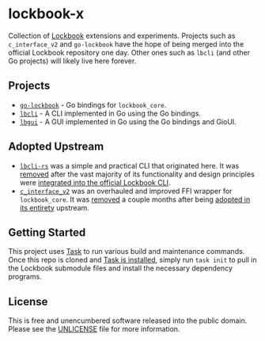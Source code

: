 # lockbook-x

Collection of [Lockbook](https://github.com/lockbook/lockbook) extensions and
experiments. Projects such as `c_interface_v2` and `go-lockbook` have the hope
of being merged into the official Lockbook repository one day. Other ones such
as `lbcli` (and other Go projects) will likely live here forever.

## Projects

* [`go-lockbook`](./go-lockbook) - Go bindings for `lockbook_core`.
* [`lbcli`](./lbcli) - A CLI implemented in Go using the Go bindings.
* [`lbgui`](./lbcli) - A GUI implemented in Go using the Go bindings and GioUI.

## Adopted Upstream

* [`lbcli-rs`](https://github.com/steverusso/lockbook-x/tree/b8803ebdc0928eafa14d414b842de20fc0573f99/lbcli-rs)
  was a simple and practical CLI that originated here. It was
  [removed](https://github.com/steverusso/lockbook-x/pull/12) after the vast
  majority of its functionality and design principles were [integrated into the
  official Lockbook CLI](https://github.com/lockbook/lockbook/pull/1561).
* [`c_interface_v2`](https://github.com/steverusso/lockbook-x/tree/33317a4329f3ba6795f89f051b27e78550468715/c_interface_v2)
  was an overhauled and improved FFI wrapper for `lockbook_core`. It was
  [removed](https://github.com/steverusso/lockbook-x/commit/da3b484609db8ac607eb337c250eadd1f1c07bc2)
  a couple months after being [adopted in its
  entirety](https://github.com/lockbook/lockbook/pull/1715) upstream.

## Getting Started

This project uses [Task](https://taskfile.dev/) to run various build and maintenance
commands. Once this repo is cloned and [Task is
installed](https://taskfile.dev/installation/), simply run `task init` to pull in the
Lockbook submodule files and install the necessary dependency programs.

## License

This is free and unencumbered software released into the public domain. Please
see the [UNLICENSE](./UNLICENSE) file for more information.
